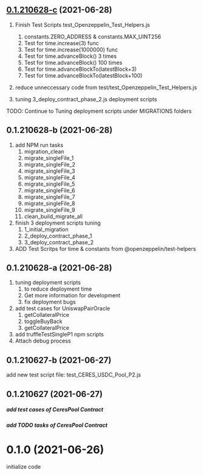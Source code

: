 ## [0.1.210628-c](https://github.com/Ceres-Coin/SmartContract/compare/0.1.210628-b...0.1.210628-c) (2021-06-28)
1. Finish Test Scripts test_Openzeppelin_Test_Helpers.js
   1. constants.ZERO_ADDRESS & constants.MAX_UINT256
   2. Test for time.increase(3) func
   3. Test for time.increase(1000000) func
   4. Test for time.advanceBlock() 3 times
   5. Test for time.advanceBlock() 100 times
   6. Test for time.advanceBlockTo(latestBlock+3)
   7. Test for time.advanceBlockTo(latestBlock+100)

2. reduce unneccessary code from test/test_Openzeppelin_Test_Helpers.js
3. tuning 3_deploy_contract_phase_2.js deployment scripts

TODO: Continue to Tuning deployment scripts under MIGRATIONS folders


## 0.1.210628-b (2021-06-28)
1. add NPM run tasks
   1. migration_clean
   2. migrate_singleFile_1
   3. migrate_singleFile_2
   4. migrate_singleFile_3
   5. migrate_singleFile_4
   6. migrate_singleFile_5
   7. migrate_singleFile_6
   8. migrate_singleFile_7
   9. migrate_singleFile_8
   10. migrate_singleFile_9
   11. clean_build_migrate_all
2. finish 3 deployment scripts tuning
   1. 1_initial_migration
   2. 2_deploy_contract_phase_1
   3. 3_deploy_contract_phase_2
3. ADD Test Scritps for time & constants from @openzeppelin/test-helpers


## 0.1.210628-a (2021-06-28)
1. tuning deployment scripts
   1. to reduce deployment time
   2. Get more information for development
   3. fix deployment bugs
2. add test cases for UniswapPairOracle
   1. getCollateralPrice
   2. toggleBuyBack
   3. getCollateralPrice
3. add truffleTestSingleP1 npm scripts
4. Attach debug process


## 0.1.210627-b (2021-06-27)
add new test script file: test_CERES_USDC_Pool_P2.js


## 0.1.210627 (2021-06-27)
##### add test cases of CeresPool Contract
##### add TODO tasks of CeresPool Contract



# 0.1.0 (2021-06-26)
initialize code





